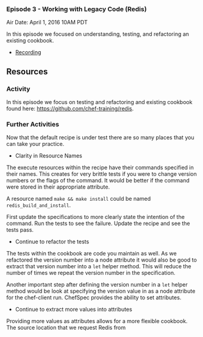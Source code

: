 ### Episode 3 - Working with Legacy Code (Redis)

Air Date: April 1, 2016 10AM PDT

In this episode we focused on understanding, testing, and refactoring an existing cookbook.

* [Recording](https://www.youtube.com/watch?v=Td1MMyvwaF8)

## Resources

### Activity

In this episode we focus on testing and refactoring and existing cookbook found here: https://github.com/chef-training/redis.

### Further Activities

Now that the default recipe is under test there are so many places that you can take your practice.

* Clarity in Resource Names

The execute resources within the recipe have their commands specified in their names. This creates for very brittle tests if you were to change version numbers or the flags of the command. It would be better if the command were stored in their appropriate attribute.

A resource named `make && make install` could be named `redis_build_and_install`.

First update the specifications to more clearly state the intention of the command. Run the tests to see the failure. Update the recipe and see the tests pass.

* Continue to refactor the tests

The tests within the cookbook are code you maintain as well. As we refactored the version number into a node attribute it would also be good to extract that version number into a `let` helper method. This will reduce the number of times we repeat the version number in the specification.

Another important step after defining the version number in a `let` helper method would be look at specifying the version value in as a node attribute for the chef-client run. ChefSpec provides the ability to set attributes.

* Continue to extract more values into attributes

Providing more values as attributes allows for a more flexible cookbook. The source location that we request Redis from
